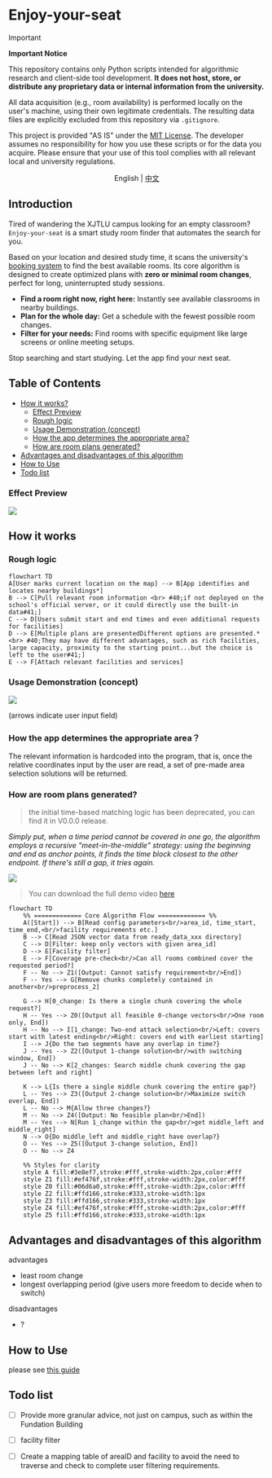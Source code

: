 # Enjoy-your-seat

> [!IMPORTANT]
> **Important Notice**
>
> This repository contains only Python scripts intended for algorithmic research and client-side tool development. **It does not host, store, or distribute any proprietary data or internal information from the university.**
>
> All data acquisition (e.g., room availability) is performed locally on the user's machine, using their own legitimate credentials. The resulting data files are explicitly excluded from this repository via `.gitignore`.
>
> This project is provided "AS IS" under the [MIT License](LICENSE). The developer assumes no responsibility for how you use these scripts or for the data you acquire. Please ensure that your use of this tool complies with all relevant local and university regulations.


<p align="center">English | <a href="./README-hans.md">中文</a></p>

## Introduction

Tired of wandering the XJTLU campus looking for an empty classroom? `Enjoy-your-seat` is a smart study room finder that automates the search for you.

Based on your location and desired study time, it scans the university's [booking system](https://mrbs.xjtlu.edu.cn/) to find the best available rooms. Its core algorithm is designed to create optimized plans with **zero or minimal room changes**, perfect for long, uninterrupted study sessions.

* **Find a room right now, right here:** Instantly see available classrooms in nearby buildings.
* **Plan for the whole day:** Get a schedule with the fewest possible room changes.
* **Filter for your needs:** Find rooms with specific equipment like large screens or online meeting setups.

Stop searching and start studying. Let the app find your next seat.


## Table of Contents

* [How it works?](#how-it-works)
    * [Effect Preview](#effect-preview)
    * [Rough logic](#rough-logic)
    * [Usage Demonstration (concept)](#usage-demonstration-concept)
    * [How the app determines the appropriate area?](#how-the-app-determines-the-appropriate-area)
    * [How are room plans generated?](#how-are-room-plans-generated)
* [Advantages and disadvantages of this algorithm](#advantages-and-disadvantages-of-this-algorithm)
* [How to Use](#how-to-use)
* [Todo list](#todo-list)

### Effect Preview
![](Schematic%20diagram.jpg)


## How it works

<!-- Use this if your README is long to help users navigate. -->

### Rough logic

```mermaid
flowchart TD
A[User marks current location on the map] --> B[App identifies and locates nearby buildings*]
B --> C[Pull relevant room information <br> #40;if not deployed on the school's official server, or it could directly use the built-in data#41;]
C --> D[Users submit start and end times and even additional requests for facilities]
D --> E[Multiple plans are presentedDifferent options are presented.* <br> #40;They may have different advantages, such as rich facilities, large capacity, proximity to the starting point...but the choice is left to the user#41;]
E --> F[Attach relevant facilities and services]
```
### Usage Demonstration (concept)
![](concept-demo.png)

(arrows indicate user input field)
### How the app determines the appropriate area？

The relevant information is hardcoded into the program, that is, once the relative coordinates input by the user are read, a set of pre-made area selection solutions will be returned.

### How are room plans generated?

> the initial time-based matching logic has been deprecated, you can find it in V0.0.0 release.

_Simply put, when a time period cannot be covered in one go, the algorithm employs a recursive "meet-in-the-middle" strategy: using the beginning and end as anchor points, it finds the time block closest to the other endpoint. If there's still a gap, it tries again._

![](video/demo.gif)

> You can download the full demo video [here](video/FullDemo.mp4)

```mermaid
flowchart TD
    %% ============= Core Algorithm Flow ============= %%
    A([Start]) --> B[Read config parameters<br/>area_id, time_start, time_end,<br/>facility requirements etc.]
    B --> C[Read JSON vector data from ready_data_xxx directory]
    C --> D[Filter: keep only vectors with given area_id]
    D --> E[Facility filter]
    E --> F[Coverage pre-check<br/>Can all rooms combined cover the requested period?]
    F -- No --> Z1([Output: Cannot satisfy requirement<br/>End])
    F -- Yes --> G[Remove chunks completely contained in another<br/>preprocess_2]

    G --> H[0_change: Is there a single chunk covering the whole request?]
    H -- Yes --> Z0([Output all feasible 0-change vectors<br/>One room only, End])
    H -- No --> I[1_change: Two-end attack selection<br/>Left: covers start with latest ending<br/>Right: covers end with earliest starting]
    I --> J{Do the two segments have any overlap in time?}
    J -- Yes --> Z2([Output 1-change solution<br/>with switching window, End])
    J -- No --> K[2_changes: Search middle chunk covering the gap between left and right]
    
    K --> L{Is there a single middle chunk covering the entire gap?}
    L -- Yes --> Z3([Output 2-change solution<br/>Maximize switch overlap, End])
    L -- No --> M{Allow three changes?}
    M -- No --> Z4([Output: No feasible plan<br/>End])
    M -- Yes --> N[Run 1_change within the gap<br/>get middle_left and middle_right]
    N --> O{Do middle_left and middle_right have overlap?}
    O -- Yes --> Z5([Output 3-change solution, End])
    O -- No --> Z4

    %% Styles for clarity
    style A fill:#3e8ef7,stroke:#fff,stroke-width:2px,color:#fff
    style Z1 fill:#ef476f,stroke:#fff,stroke-width:2px,color:#fff
    style Z0 fill:#06d6a0,stroke:#fff,stroke-width:2px,color:#fff
    style Z2 fill:#ffd166,stroke:#333,stroke-width:1px
    style Z3 fill:#ffd166,stroke:#333,stroke-width:1px
    style Z4 fill:#ef476f,stroke:#fff,stroke-width:2px,color:#fff
    style Z5 fill:#ffd166,stroke:#333,stroke-width:1px
```
## Advantages and disadvantages of this algorithm
advantages
- least room change
- longest overlapping period (give users more freedom to decide when to switch)

disadvantages
- ?

## How to Use

please see [this guide](quick-start.md)

## Todo list
- [ ] Provide more granular advice, not just on campus, such as within the Fundation Building
- [ ] facility filter
- [ ] Create a mapping table of areaID and facility to avoid the need to traverse and check to complete user filtering requirements.

